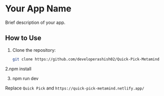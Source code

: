 # Your App Name

Brief description of your app.

## How to Use

1. Clone the repository:

   ```bash
   git clone https://github.com/developerashish02/Quick-Pick-Metamind
   ```

2.npm install

3. npm run dev

Replace `Quick Pick` and `https://quick-pick-metamind.netlify.app/`
